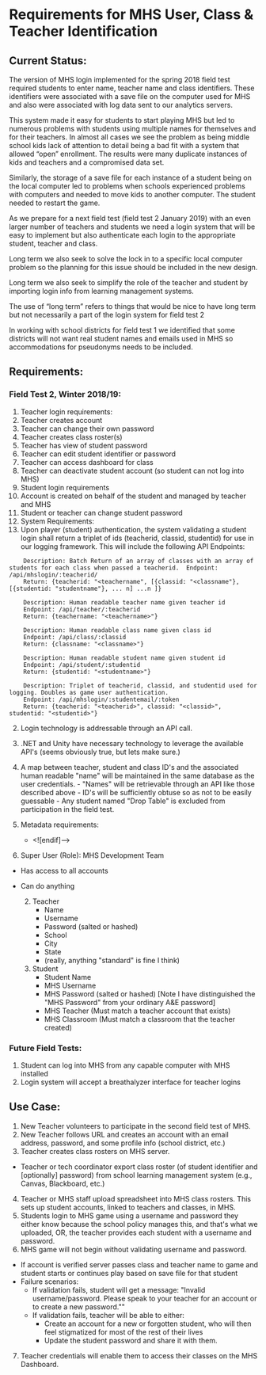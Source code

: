 
# Requirements for MHS User, Class & Teacher Identification

## Current Status:

The version of MHS login implemented for the spring 2018 field test required students to enter name, teacher name and class identifiers. These identifiers were associated with a save file on the computer used for MHS and also were associated with log data sent to our analytics servers.

This system made it easy for students to start playing MHS but led to numerous problems with students using multiple names for themselves and for their teachers. In almost all cases we see the problem as being middle school kids lack of attention to detail being a bad fit with a system that allowed “open” enrollment. The results were many duplicate instances of kids and teachers and a compromised data set.

Similarly, the storage of a save file for each instance of a student being on the local computer led to problems when schools experienced problems with computers and needed to move kids to another computer. The student needed to restart the game.

As we prepare for a next field test (field test 2 January 2019) with an even larger number of teachers and students we need a login system that will be easy to implement but also authenticate each login to the appropriate student, teacher and class.

Long term we also seek to solve the lock in to a specific local computer problem so the planning for this issue should be included in the new design.

Long term we also seek to simplify the role of the teacher and student by importing login info from learning management systems.

The use of “long term” refers to things that would be nice to have long term but not necessarily a part of the login system for field test 2

In working with school districts for field test 1 we identified that some districts will not want real student names and emails used in MHS so accommodations for pseudonyms needs to be included.


## Requirements:
### Field Test 2, Winter 2018/19:

1.	Teacher login requirements:
  1.  Teacher creates account
  3.	Teacher can change their own password
  6.	Teacher creates class roster(s)
  8.	Teacher has view of student password
  9.	Teacher can edit student identifier or password
  10.	Teacher can access dashboard for class
  11.	Teacher can deactivate student account (so student can not log into MHS)
1. Student login requirements
  4.	Account is created on behalf of the student and managed by teacher and MHS
  5.	Student or teacher can change student password
1. System Requirements:
  1. Upon player (student) authentication, the system validating a student login shall return a triplet of ids (teacherid, classid, studentid) for use in our logging framework. This will include the following API Endpoints:
```
    Description: Batch Return of an array of classes with an array of students for each class when passed a teacherid.  Endpoint: /api/mhslogin/:teacherid/
    Return: {teacherid: "<teachername", [{classid: "<classname"}, [{studentid: "studentname"}, ... n] ...n ]}

    Description: Human readable teacher name given teacher id
    Endpoint: /api/teacher/:teacherid
    Return: {teachername: "<teachername>"}

    Description: Human readable class name given class id
    Endpoint: /api/class/:classid
    Return: {classname: "<classname>"}

    Description: Human readable student name given student id
    Endpoint: /api/student/:studentid
    Return: {studentid: "<studentname>"}

    Description: Triplet of teacherid, classid, and studentid used for logging. Doubles as game user authentication.
    Endpoint: /api/mhslogin/:studentemail/:token
    Return: {teacherid: "<teacherid>", classid: "<classid>", studentid: "<studentid>"}
```
  2. Login technology is addressable through an API call.
  3. .NET and Unity have necessary technology to leverage the available API's (seems obviously true, but lets make sure.)
  4. A map between teacher, student and class ID's and the associated human readable "name" will be maintained in the same database as the user credentials.
    - "Names" will be retrievable through an API like those described above
    - ID's will be sufficiently obtuse so as not to be easily guessable
    - Any student named "Drop Table" is excluded from participation in the field test.
  5. Metadata requirements: 
	  - <![endif]-->

1. Super User (Role): MHS Development Team

- Has access to all accounts

- Can do anything

	2. Teacher
		- Name
		- Username
		- Password (salted or hashed)
		- School
		- City
		- State
		- (really, anything "standard" is fine I think)
	3. Student
		- Student Name
		- MHS Username
		- MHS Password (salted or hashed) [Note I have distinguished the "MHS Password" from your ordinary A&E password]
		- MHS Teacher (Must match a teacher account that exists)
		- MHS Classroom (Must match a classroom that the teacher created)

### Future Field Tests:
1. Student can log into MHS from any capable computer with MHS installed
2. Login system will accept a breathalyzer interface for teacher logins

## Use Case:

1. New Teacher volunteers to participate in the second field test of MHS.
2. New Teacher follows URL and creates an account with an email address, password, and some profile info (school district, etc.)
3. Teacher creates class rosters on MHS server.
  - Teacher or tech coordinator export class roster (of student identifier and [optionally] password) from school learning management system (e.g., Canvas, Blackboard, etc.)
4. Teacher or MHS staff upload spreadsheet into MHS class rosters.  This sets up student accounts, linked to teachers and classes, in MHS.
5. Students login to MHS game using a username and password they either know because the school policy manages this, and that's what we uploaded, OR, the teacher provides each student with a username and password.
6. MHS game will not begin without validating username and password.
  - If account is verified server passes class and teacher name to game and student starts or continues play based on save file for that student
  - Failure scenarios:
    -	If validation fails, student will get a message: "Invalid username/password. Please speak to your teacher for an account or to create a new password.""
    - If validation fails, teacher will be able to either:
      - Create an account for a new or forgotten student, who will then feel stigmatized for most of the rest of their lives
      - Update the student password and share it with them.
7. Teacher credentials will enable them to access their classes on the MHS Dashboard.

<!--stackedit_data:
eyJoaXN0b3J5IjpbMTgyNTQyOTE3MF19
-->